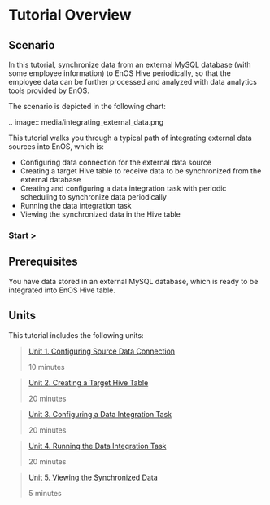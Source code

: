 # Tutorial Overview

## Scenario

In this tutorial, synchronize data from an external MySQL database (with some employee information) to EnOS Hive periodically, so that the employee data can be further processed and analyzed with data analytics tools provided by EnOS.

The scenario is depicted in the following chart:

.. image:: media/integrating_external_data.png

This tutorial walks you through a typical path of integrating external data sources into EnOS, which is:

- Configuring data connection for the external data source
- Creating a target Hive table to receive data to be synchronized from the external database
- Creating and configuring a data integration task with periodic scheduling to synchronize data periodically
- Running the data integration task
- Viewing the synchronized data in the Hive table

### [Start >](configuring_data_connection)

## Prerequisites

You have data stored in an external MySQL database, which is ready to be integrated into EnOS Hive table.

## Units

This tutorial includes the following units:

> [Unit 1. Configuring Source Data Connection](configuring_data_connection)
>
> 10 minutes

> [Unit 2. Creating a Target Hive Table](creating_hive_table)
>
> 20 minutes

> [Unit 3. Configuring a Data Integration Task](creating_data_integration_task)
>
> 20 minutes

> [Unit 4. Running the Data Integration Task](running_data_integration_task)
>
> 20 minutes

> [Unit 5. Viewing the Synchronized Data](viewing_synchronized_data)
>
> 5 minutes
